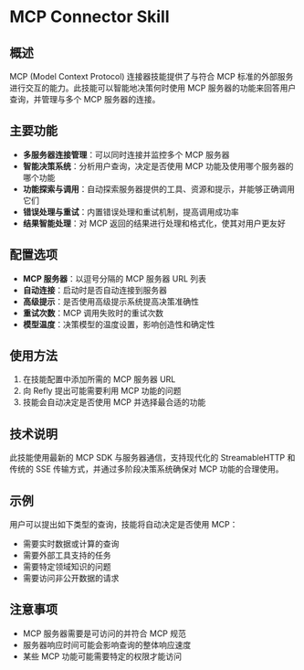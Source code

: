 # MCP Connector Skill

## 概述

MCP (Model Context Protocol) 连接器技能提供了与符合 MCP 标准的外部服务进行交互的能力。此技能可以智能地决策何时使用 MCP 服务器的功能来回答用户查询，并管理与多个 MCP 服务器的连接。

## 主要功能

- **多服务器连接管理**：可以同时连接并监控多个 MCP 服务器
- **智能决策系统**：分析用户查询，决定是否使用 MCP 功能及使用哪个服务器的哪个功能
- **功能探索与调用**：自动探索服务器提供的工具、资源和提示，并能够正确调用它们
- **错误处理与重试**：内置错误处理和重试机制，提高调用成功率
- **结果智能处理**：对 MCP 返回的结果进行处理和格式化，使其对用户更友好

## 配置选项

- **MCP 服务器**：以逗号分隔的 MCP 服务器 URL 列表
- **自动连接**：启动时是否自动连接到服务器
- **高级提示**：是否使用高级提示系统提高决策准确性
- **重试次数**：MCP 调用失败时的重试次数
- **模型温度**：决策模型的温度设置，影响创造性和确定性

## 使用方法

1. 在技能配置中添加所需的 MCP 服务器 URL
2. 向 Refly 提出可能需要利用 MCP 功能的问题
3. 技能会自动决定是否使用 MCP 并选择最合适的功能

## 技术说明

此技能使用最新的 MCP SDK 与服务器通信，支持现代化的 StreamableHTTP 和传统的 SSE 传输方式，并通过多阶段决策系统确保对 MCP 功能的合理使用。

## 示例

用户可以提出如下类型的查询，技能将自动决定是否使用 MCP：

- 需要实时数据或计算的查询
- 需要外部工具支持的任务
- 需要特定领域知识的问题
- 需要访问非公开数据的请求

## 注意事项

- MCP 服务器需要是可访问的并符合 MCP 规范
- 服务器响应时间可能会影响查询的整体响应速度
- 某些 MCP 功能可能需要特定的权限才能访问 